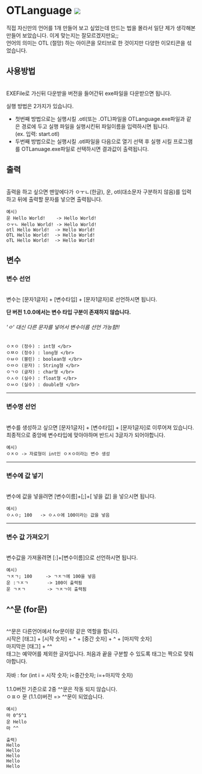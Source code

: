 # OTLanguage <a href="https://hits.seeyoufarm.com"><img src="https://hits.seeyoufarm.com/api/count/incr/badge.svg?url=https%3A%2F%2Fgithub.com%2FPersesTitan%2FOTLanguage&count_bg=%2379C83D&title_bg=%23555555&icon=&icon_color=%23E7E7E7&title=hits&edge_flat=false"/></a>

직접 자신만의 언어를 1개 만들어 보고 싶었는데 만드는 법을 몰라서 일단 제가 생각해본 만들어 보았습니다. 이게 맞는지는 잘모르겠지만요;;</br>
언어의 의미는 OTL (절망) 하는 아이콘을 모티브로 한 것이지만 다양한 이모티콘을 섞었습니다.</br>

## 사용방법

</br>EXEFile로 가신뒤 다운받을 버전을 들어간뒤 exe파일을 다운받으면 됩니다.</br>

실행 방법은 2가지가 있습니다.</br>
  * 첫번째 방법으로는 실행시킬 .otl(또는 .OTL)파일을 OTLanguage.exe파일과 같은 경로에 두고 실행 파일을 실행시킨뒤 파일이름을 입력하시면 됩니다.
</br>(ex. 입력: start.otl)</br>
  * 두번째 방법으로는 실행시킬 .otl파일을 다음으로 열기 선택 후 실행 시킬 프로그램를 OTLanuage.exe파일로 선택하시면 결과값이 출력됩니다.


## 출력

</br> 출력을 하고 싶으면 맨앞에다가 ㅇㅜㄴ(한글), 운, otl(대소문자 구분하지 않음)를 입력하고 뒤에 출력할 문자를 넣으면 출력됩니다.
```
예시)
운 Hello World!    -> Hello World!
ㅇㅜㄴ Hello World! -> Hello World!
otl Hello World!  -> Hello World!
OTL Hello World!  -> Hello World!
oTL Hello World!  -> Hello World!
```

## 변수


### 변수 선언
</br> 변수는 [문자1글자] + [변수타입] + [문자1글자]로 선언하시면 됩니다.</br>


**단 버전 1.0.0에서는 변수 타입 구분이 존재하지 않습니다.**
###### 'ㅇ' 대신 다른 문자를 넣어서 변수이름 선언 가능함!!
```
ㅇㅈㅇ (정수) : int형 </br>
ㅇㅉㅇ (정수) : long형 </br>
ㅇㅂㅇ (블린) : boolean형 </br>
ㅇㅁㅇ (문자) : String형 </br>
ㅇㄱㅇ (글자) : char형 </br>
ㅇㅅㅇ (실수) : float형 </br>
ㅇㅆㅇ (실수) : double형 </br>
```
---

### 변수명 선언
</br> 변수를 생성하고 싶으면 [문자1글자] + [변수타입] + [문자1글자]로 이루어져 있습니다. 최종적으로 중앙에 변수타입에 맞아야하며 반드시 3글자가 되어야합니다.

```
예시) 
ㅇㅈㅇ -> 자료형이 int인 ㅇㅈㅇ이라는 변수 생성
```

---

### 변수에 값 넣기
</br> 변수에 값을 넣을려면 [변수이름]+[;]+[ 넣을 값] 을 넣으시면 됩니다.</br>

```
예시)
ㅇㅅㅇ; 100   -> ㅇㅅㅇ에 100이라는 값을 넣음
```

---

### 변수 값 가져오기
</br> 변수값을 가져올려면 [:]+[변수이름]으로 선언하시면 됩니다.</br>

```
예시)
ㄱㅈㄱ; 100     -> ㄱㅈㄱ에 100을 넣음
운 :ㄱㅈㄱ       -> 100이 출력됨
운 ㄱㅈㄱ        -> ㄱㅈㄱ이 출력됨
```

## ^^문 (for문)
</br> ^^문은 다른언어에서 for문이랑 같은 역할을 합니다.
</br> 시작은 [태그] + [시작 숫자] + ^ + [중간 숫자] + ^ + [마지막 숫자]
</br> 마지막은 [태그] + ^^
</br> 태그는 예약어를 제외한 글자입니다. 처음과 끝을 구분할 수 있도록 태그는 짝으로 맞춰야합니다.
</br>
</br> 자바 : for (int i = 시작 숫자; i<중간숫자; i=+마지막 숫자)
</br>
</br> 1.1.0버전 기준으로 2중 ^^문은 작동 되지 않습니다.
</br> ㅇㅍㅇ 문 (1.1.0)버전 => ^^문이 되었습니다.

```
예시)
마 0^5^1
운 Hello
마 ^^

출력)
Hello
Hello
Hello
Hello
Hello
```
